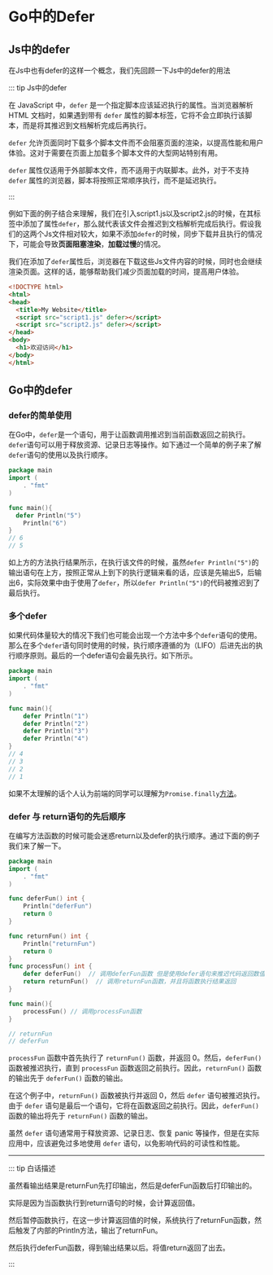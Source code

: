 # Go中的Defer

## Js中的defer

在Js中也有defer的这样一个概念，我们先回顾一下Js中的defer的用法

::: tip Js中的defer

在 JavaScript 中，`defer` 是一个指定脚本应该延迟执行的属性。当浏览器解析 HTML 文档时，如果遇到带有 `defer` 属性的脚本标签，它将不会立即执行该脚本，而是将其推迟到文档解析完成后再执行。

`defer` 允许页面同时下载多个脚本文件而不会阻塞页面的渲染，以提高性能和用户体验。这对于需要在页面上加载多个脚本文件的大型网站特别有用。

`defer` 属性仅适用于外部脚本文件，而不适用于内联脚本。此外，对于不支持 `defer` 属性的浏览器，脚本将按照正常顺序执行，而不是延迟执行。

:::

例如下面的例子结合来理解，我们在引入script1.js以及script2.js的时候，在其标签中添加了属性`defer`，那么就代表该文件会推迟到文档解析完成后执行。假设我们的这两个Js文件相对较大，如果不添加`defer`的时候，同步下载并且执行的情况下，可能会导致**页面阻塞渲染**，**加载过慢**的情况。

我们在添加了`defer`属性后，浏览器在下载这些Js文件内容的时候，同时也会继续渲染页面。这样的话，能够帮助我们减少页面加载的时间，提高用户体验。

```html
<!DOCTYPE html>
<html>
<head>
  <title>My Website</title>
  <script src="script1.js" defer></script>
  <script src="script2.js" defer></script>
</head>
<body>
  <h1>欢迎访问</h1>
</body>
</html>
```

## Go中的defer

### defer的简单使用

在Go中，`defer`是一个语句，用于让函数调用推迟到当前函数返回之前执行。`defer`语句可以用于释放资源、记录日志等操作。如下通过一个简单的例子来了解`defer`语句的使用以及执行顺序。

```go
package main
import (
	. "fmt"
)

func main(){
  defer Println("5")
	Println("6")
}
// 6
// 5
```

如上方的方法执行结果所示，在执行该文件的时候，虽然`defer Println("5")`的输出语句在上方，按照正常从上到下的执行逻辑来看的话，应该是先输出5，后输出6，实际效果中由于使用了`defer`，所以`defer Println("5")`的代码被推迟到了最后执行。

### 多个defer

如果代码体量较大的情况下我们也可能会出现一个方法中多个`defer`语句的使用。那么在多个`defer`语句同时使用的时候，执行顺序遵循的为（LIFO）后进先出的执行顺序原则。最后的一个defer语句会最先执行。如下所示。

```go
package main
import (
	. "fmt"
)

func main(){
	defer Println("1")
	defer Println("2")
	defer Println("3")
	defer Println("4")
}
// 4
// 3
// 2
// 1
```

如果不太理解的话个人认为前端的同学可以理解为`Promise.finally`[方法](https://developer.mozilla.org/zh-CN/docs/Web/JavaScript/Reference/Global_Objects/Promise/finally)。

### defer 与 return语句的先后顺序

在编写方法函数的时候可能会迷惑return以及defer的执行顺序。通过下面的例子我们来了解一下。

```go
package main
import (
	. "fmt"
)

func deferFun() int {
	Println("deferFun")
	return 0
}

func returnFun() int {
	Println("returnFun")
	return 0
}
func processFun() int {
	defer deferFun()  // 调用deferFun函数 但是使用defer语句来推迟代码返回数值之前执行
	return returnFun()  // 调用returnFun函数，并且将函数执行结果返回
}

func main(){
	processFun() // 调用processFun函数
}

// returnFun
// deferFun
```

`processFun` 函数中首先执行了 `returnFun()` 函数，并返回 0。然后，`deferFun()` 函数被推迟执行，直到 `processFun` 函数返回之前执行。因此，`returnFun()` 函数的输出先于 `deferFun()` 函数的输出。

在这个例子中，`returnFun()` 函数被执行并返回 0，然后 `defer` 语句被推迟执行。由于 `defer` 语句是最后一个语句，它将在函数返回之前执行。因此，`deferFun()` 函数的输出将先于 `returnFun()` 函数的输出。

虽然 `defer` 语句通常用于释放资源、记录日志、恢复 panic 等操作，但是在实际应用中，应该避免过多地使用 `defer` 语句，以免影响代码的可读性和性能。

------

::: tip 白话描述

虽然看输出结果是returnFun先打印输出，然后是deferFun函数后打印输出的。

实际是因为当函数执行到return语句的时候，会计算返回值。

然后暂停函数执行，在这一步计算返回值的时候，系统执行了returnFun函数，然后触发了内部的Println方法，输出了returnFun。

然后执行deferFun函数，得到输出结果以后。将值return返回了出去。

:::

